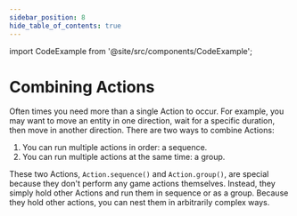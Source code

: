 ```yaml
---
sidebar_position: 8
hide_table_of_contents: true
---
```


import CodeExample from '@site/src/components/CodeExample';

# Combining Actions

Often times you need more than a single Action to occur. For example, you may want to move an entity in one direction, wait for a specific duration, then move in another direction. There are two ways to combine Actions: 

1. You can run multiple actions in order: a sequence.
2. You can run multiple actions at the same time: a group.

These two Actions, `Action.sequence()` and `Action.group()`, are special because they don't perform any game actions themselves. Instead, they simply hold other Actions and run them in sequence or as a group. Because they hold other actions, you can nest them in arbitrarily complex ways.
